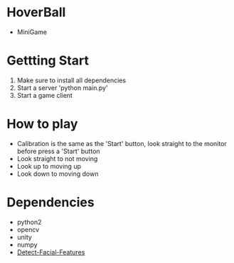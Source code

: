 # HoverBall
- MiniGame

# Gettting Start
1) Make sure to install all dependencies
2) Start a server 'python main.py'
3) Start a game client

# How to play
- Calibration is the same as the 'Start' button, look straight to the monitor before press a 'Start' button
- Look straight to not moving
- Look up to moving up
- Look down to moving down

# Dependencies
- python2
- opencv
- unity
- numpy
- [Detect-Facial-Features](https://github.com/raviranjan0309/Detect-Facial-Features)

